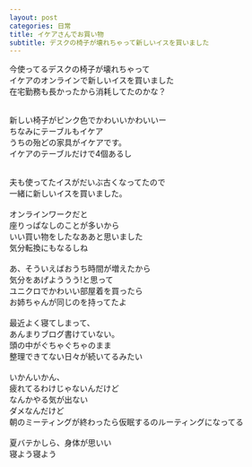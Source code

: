 ```yaml
---
layout: post
categories: 日常
title: イケアさんでお買い物
subtitle: デスクの椅子が壊れちゃって新しいイスを買いました
---
```

今使ってるデスクの椅子が壊れちゃって<br>
イケアのオンラインで新しいイスを買いました<br>
在宅勤務も長かったから消耗してたのかな？<br>
<br>


新しい椅子がピンク色でかわいいかわいいー<br>
ちなみにテーブルもイケア<br>
うちの殆どの家具がイケアです。<br>
イケアのテーブルだけで4個あるし<br>
<br>

夫も使ってたイスがだいぶ古くなってたので<br>
一緒に新しいイスを買いました。<br>
<br>
オンラインワークだと<br>
座りっぱなしのことが多いから<br>
いい買い物をしたなああと思いました<br>
気分転換にもなるしね<br>
<br>
あ、そういえばおうち時間が増えたから<br>
気分をあげよううう!と思って<br>
ユニクロでかわいい部屋着を買ったら<br>
お姉ちゃんが同じのを持ってたよ<br>
<br>
最近よく寝てしまって、<br>
あんまりブログ書けていない。<br>
頭の中がぐちゃぐちゃのまま<br>
整理できてない日々が続いてるみたい<br>
<br>
いかんいかん、<br>
疲れてるわけじゃないんだけど<br>
なんかやる気が出ない<br>
ダメなんだけど<br>
朝のミーティングが終わったら仮眠するのルーティングになってる<br>
<br>
夏バテかしら、身体が思いい<br>
寝よう寝よう<br>
<br>
<br>
<br>